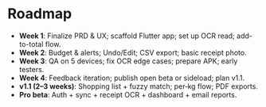 # Roadmap

- **Week 1**: Finalize PRD & UX; scaffold Flutter app; set up OCR read; add-to-total flow.  
- **Week 2**: Budget & alerts; Undo/Edit; CSV export; basic receipt photo.  
- **Week 3**: QA on 5 devices; fix OCR edge cases; prepare APK; early testers.  
- **Week 4**: Feedback iteration; publish open beta or sideload; plan v1.1.  
- **v1.1 (2–3 weeks)**: Shopping list + fuzzy match; per‑kg flow; PDF exports.  
- **Pro beta**: Auth + sync + receipt OCR + dashboard + email reports.
